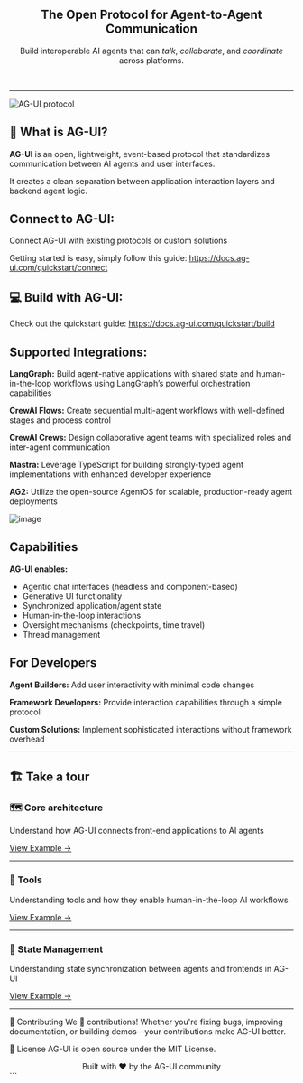 <div align="center">
  

  <h2>
    The Open Protocol for Agent-to-Agent Communication
  </h2>
  <p>
    Build interoperable AI agents that can <em>talk</em>, <em>collaborate</em>, and <em>coordinate</em> across platforms.
  </p>
</div>

<br/>

---

![AG-UI protocol](https://github.com/user-attachments/assets/eef1fabe-b3f3-422a-99fe-05aecc083587)


## 🚀 What is AG-UI?

**AG-UI** is an open, lightweight, event-based protocol that standardizes communication between AI agents and user interfaces. 

It creates a clean separation between application interaction layers and backend agent logic.

## Connect to AG-UI: 

Connect AG-UI with existing protocols or custom solutions

Getting started is easy, simply follow this guide: https://docs.ag-ui.com/quickstart/connect

## 💻 Build with AG-UI:

Check out the quickstart guide: https://docs.ag-ui.com/quickstart/build

## Supported Integrations: 

**LangGraph:** Build agent-native applications with shared state and human-in-the-loop workflows using LangGraph’s powerful orchestration capabilities

**CrewAI Flows:** Create sequential multi-agent workflows with well-defined stages and process control

**CrewAI Crews:** Design collaborative agent teams with specialized roles and inter-agent communication

**Mastra:** Leverage TypeScript for building strongly-typed agent implementations with enhanced developer experience

**AG2:** Utilize the open-source AgentOS for scalable, production-ready agent deployments

![image](https://github.com/user-attachments/assets/7654a81d-191f-416c-bae0-d162bf9356c7)


## Capabilities

**AG-UI enables:**

- Agentic chat interfaces (headless and component-based)
- Generative UI functionality
- Synchronized application/agent state
- Human-in-the-loop interactions
- Oversight mechanisms (checkpoints, time travel)
- Thread management

## For Developers

**Agent Builders:** Add user interactivity with minimal code changes

**Framework Developers:** Provide interaction capabilities through a simple protocol

**Custom Solutions:** Implement sophisticated interactions without framework overhead


---

## 🏗️ Take a tour

### 🗺️ Core architecture
Understand how AG-UI connects front-end applications to AI agents

[View Example →](https://docs.ag-ui.com/concepts/agents)

---

### 🔧 Tools
Understanding tools and how they enable human-in-the-loop AI workflows

[View Example →](https://docs.ag-ui.com/examples/ui-orchestration)

---

### 🔗 State Management
Understanding state synchronization between agents and frontends in AG-UI

[View Example →](https://docs.ag-ui.com/examples/cross-platform)

---



📝 Contributing
We 💜 contributions! Whether you're fixing bugs, improving documentation, or building demos—your contributions make AG-UI better.


📄 License
AG-UI is open source under the MIT License.

<div align="center"> Built with ❤️ by the AG-UI community </div> ```
